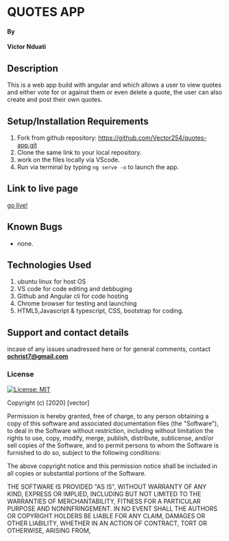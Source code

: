 # QUOTES APP
#### By 
**Victor Nduati**
## Description
This is a web app build with angular and which allows
a user to view quotes and either vote for or against them or even delete a quote, the user can also create and post their own quotes.


## Setup/Installation Requirements
1. Fork from github repository: https://github.com/Vector254/quotes-app.git
2. Clone the same link to your local repository.
3. work on the files locally via VScode.
4. Run via terminal by typing `ng serve -o` to launch the app.

## Link to live page
[go live!](https://Vector254.github.io/quotes-app/)
## Known Bugs
* none.
## Technologies Used
 1. ubuntu linux for host OS
 2. VS code for code editing and debbuging
 3. Github and Angular cli for code hosting
 4. Chrome browser for testing and launching
 5. HTML5,Javascript & typescript, CSS, bootstrap for coding.
## Support and contact details
incase of any issues unadressed here or for general comments, contact **ochrist7@gmail.com**
### License
[![License: MIT](https://img.shields.io/badge/License-MIT-yellow.svg)](https://opensource.org/licenses/MIT)

Copyright (c) [2020] [vector]

Permission is hereby granted, free of charge, to any person obtaining a copy
of this software and associated documentation files (the "Software"), to deal
in the Software without restriction, including without limitation the rights
to use, copy, modify, merge, publish, distribute, sublicense, and/or sell
copies of the Software, and to permit persons to whom the Software is
furnished to do so, subject to the following conditions:

The above copyright notice and this permission notice shall be included in all
copies or substantial portions of the Software.

THE SOFTWARE IS PROVIDED "AS IS", WITHOUT WARRANTY OF ANY KIND, EXPRESS OR
IMPLIED, INCLUDING BUT NOT LIMITED TO THE WARRANTIES OF MERCHANTABILITY,
FITNESS FOR A PARTICULAR PURPOSE AND NONINFRINGEMENT. IN NO EVENT SHALL THE
AUTHORS OR COPYRIGHT HOLDERS BE LIABLE FOR ANY CLAIM, DAMAGES OR OTHER
LIABILITY, WHETHER IN AN ACTION OF CONTRACT, TORT OR OTHERWISE, ARISING FROM,




